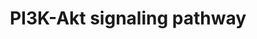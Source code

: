 ---
annotations:
- id: PW:0000003
  parent: signaling pathway
  type: Pathway Ontology
  value: signaling pathway
- id: PW:0000605
  parent: disease pathway
  type: Pathway Ontology
  value: cancer pathway
- id: PW:0000180
  parent: regulatory pathway
  type: Pathway Ontology
  value: mTOR signaling pathway
- id: PW:0000180
  parent: regulatory pathway
  type: Pathway Ontology
  value: mTOR signaling pathway
- id: PW:0000595
  parent: signaling pathway
  type: Pathway Ontology
  value: phosphatidylinositol 3-kinase signaling pathway
- id: PW:0000648
  parent: signaling pathway
  type: Pathway Ontology
  value: cell adhesion signaling pathway
- id: PW:0000003
  parent: signaling pathway
  type: Pathway Ontology
  value: signaling pathway
- id: PW:0000595
  parent: signaling pathway
  type: Pathway Ontology
  value: phosphatidylinositol 3-kinase signaling pathway
- id: DOID:162
  parent: disease of cellular proliferation
  type: Disease Ontology
  value: cancer
- id: PW:0001317
  parent: regulatory pathway
  type: Pathway Ontology
  value: cell cycle pathway
authors:
- Khanspers
- Ariutta
- Egonw
- MaintBot
- Eweitz
citedin:
- link: PMC9317794
  title: A Novel Based-Network Strategy to Identify Phytochemicals from Radix Salviae
    Miltiorrhizae (Danshen) for Treating Alzheimer’s Disease (2022)
- link: PMC9099719
  title: Tumour Stem Cells in Breast Cancer (2022)
- link: PMC8407676
  title: Transcriptome Signature of Immune Cells Post Reovirus Treatment in KRAS Mutated
    Colorectal Cancer (2021)
- link: PMC8200404
  title: Assessing the Contribution of Relative Macrophage Frequencies to Subcutaneous
    Adipose Tissue (2021)
- link: PMC7518185
  title: Predictive models for stage and risk classification in head and neck squamous
    cell carcinoma (HNSCC) (2020)
description: The PI3K-Akt signaling pathway can be activated by many types of cellular
  stimuli or toxic insults and regulates many fundamental cellular functions. Activated
  PI3K  phosphorylates AKT, thereby activating it. Once active, Akt controls a number
  of downstream cellular processes, including apoptosis, protein synthesis, metabolism,
  and cell cycle, by phosphorylating a range of substrates. Phosphorylation sites
  were added based on information from PhosphoSitePlus (R), www.phosphosite.org.  Proteins
  on this pathway have targeted assays available via the [https://assays.cancer.gov/available_assays?wp_id=WP4172
  CPTAC Assay Portal]
last-edited: 2023-10-12
ndex: 80d4d1b7-8b69-11eb-9e72-0ac135e8bacf
organisms:
- Homo sapiens
redirect_from:
- /index.php/Pathway:WP4172
- /instance/WP4172
- /instance/WP4172_r127493
revision: r127493
schema-jsonld:
- '@context': https://schema.org/
  '@id': https://wikipathways.github.io/pathways/WP4172.html
  '@type': Dataset
  creator:
    '@type': Organization
    name: WikiPathways
  description: The PI3K-Akt signaling pathway can be activated by many types of cellular
    stimuli or toxic insults and regulates many fundamental cellular functions. Activated
    PI3K  phosphorylates AKT, thereby activating it. Once active, Akt controls a number
    of downstream cellular processes, including apoptosis, protein synthesis, metabolism,
    and cell cycle, by phosphorylating a range of substrates. Phosphorylation sites
    were added based on information from PhosphoSitePlus (R), www.phosphosite.org.  Proteins
    on this pathway have targeted assays available via the [https://assays.cancer.gov/available_assays?wp_id=WP4172
    CPTAC Assay Portal]
  keywords:
  - AKT1
  - AKT2
  - AKT3
  - AMP
  - ANGPT1
  - ANGPT2
  - ANGPT4
  - ATF2
  - ATF4
  - ATF6B
  - BAD
  - BCL2
  - BCL2L1
  - BCL2L11
  - BCR
  - BDNF
  - BRCA1
  - C8orf44-SGK3
  - CASP9
  - CCND1
  - CCND2
  - CCND3
  - CCNE1
  - CCNE2
  - CD19
  - CDC37
  - CDK2
  - CDK4
  - CDK6
  - CDKN1A
  - CDKN1B
  - CHAD
  - CHRM1
  - CHRM2
  - CHUK
  - COL1A1
  - COL1A2
  - COL2A1
  - COL4A1
  - COL4A2
  - COL4A3
  - COL4A4
  - COL4A5
  - COL4A6
  - COL6A1
  - COL6A2
  - COL6A3
  - COL6A5
  - COL6A6
  - COL9A1
  - COL9A2
  - COL9A3
  - COMP
  - CREB1
  - CREB3
  - CREB3L1
  - CREB3L2
  - CREB3L3
  - CREB3L4
  - CREB5
  - CSF1
  - CSF1R
  - CSF3
  - CSF3R
  - CSH1
  - CSH2
  - DDIT4
  - EFNA1
  - EFNA2
  - EFNA3
  - EFNA4
  - EFNA5
  - EGF
  - EGFR
  - EIF4B
  - EIF4E
  - EIF4E1B
  - EIF4E2
  - EIF4EBP1
  - EPHA2
  - EPO
  - EPOR
  - F2R
  - FASLG
  - FGF1
  - FGF10
  - FGF11
  - FGF12
  - FGF13
  - FGF14
  - FGF17
  - FGF18
  - FGF19
  - FGF2
  - FGF20
  - FGF21
  - FGF22
  - FGF23
  - FGF3
  - FGF4
  - FGF5
  - FGF6
  - FGF7
  - FGF8
  - FGF9
  - FGFR1
  - FGFR2
  - FGFR3
  - FGFR4
  - FLT1
  - FLT3
  - FLT3LG
  - FLT4
  - FN1
  - FOXO3
  - G6PC
  - G6PC2
  - G6PC3
  - GH1
  - GH2
  - GHR
  - GNB1
  - GNB2
  - GNB3
  - GNB4
  - GNB5
  - GNG10
  - GNG11
  - GNG12
  - GNG13
  - GNG2
  - GNG3
  - GNG4
  - GNG5
  - GNG7
  - GNG8
  - GNGT1
  - GNGT2
  - GRB2
  - GSK3B
  - GYS1
  - GYS2
  - HGF
  - HRAS
  - HSP90AA1
  - HSP90AB1
  - HSP90B1
  - IBSP
  - IFNA1
  - IFNA10
  - IFNA13
  - IFNA14
  - IFNA16
  - IFNA17
  - IFNA2
  - IFNA21
  - IFNA4
  - IFNA5
  - IFNA6
  - IFNA7
  - IFNA8
  - IFNAR1
  - IFNAR2
  - IFNB1
  - IGF1
  - IGF1R
  - IGF2
  - IKBKB
  - IKBKG
  - IL2
  - IL2RA
  - IL2RB
  - IL2RG
  - IL3
  - IL3RA
  - IL4
  - IL4R
  - IL6
  - IL6R
  - IL7
  - IL7R
  - INS
  - INSR
  - IRS1
  - ITGA1
  - ITGA10
  - ITGA11
  - ITGA2
  - ITGA2B
  - ITGA3
  - ITGA4
  - ITGA5
  - ITGA6
  - ITGA7
  - ITGA8
  - ITGA9
  - ITGAV
  - ITGB1
  - ITGB3
  - ITGB4
  - ITGB5
  - ITGB6
  - ITGB7
  - ITGB8
  - JAK1
  - JAK2
  - JAK3
  - KDR
  - KIT
  - KITLG
  - KRAS
  - LAMA1
  - LAMA2
  - LAMA3
  - LAMA4
  - LAMA5
  - LAMB1
  - LAMB2
  - LAMB3
  - LAMB4
  - LAMC1
  - LAMC2
  - LAMC3
  - LPAR1
  - LPAR2
  - LPAR3
  - LPAR4
  - LPAR5
  - LPAR6
  - MAP2K1
  - MAP2K2
  - MAPK1
  - MAPK3
  - MCL1
  - MDM2
  - MET
  - MLST8
  - MTOR
  - MYB
  - MYC
  - NFKB1
  - NGF
  - NGFR
  - NOS3
  - NRAS
  - NTF3
  - NTF4
  - NTRK1
  - NTRK2
  - Nitric oxide
  - OSM
  - OSMR
  - PCK1
  - PCK2
  - PDGFA
  - PDGFB
  - PDGFC
  - PDGFD
  - PDGFRA
  - PDGFRB
  - PDPK1
  - PGF
  - PHLPP1
  - PHLPP2
  - PIK3AP1
  - PIK3CA
  - PIK3CB
  - PIK3CD
  - PIK3CG
  - PIK3R1
  - PIK3R2
  - PIK3R3
  - PIK3R5
  - PIK3R6
  - PIP2
  - PIP3
  - PKN1
  - PKN2
  - PKN3
  - PPP2CA
  - PPP2CB
  - PPP2R1A
  - PPP2R1B
  - PPP2R2A
  - PPP2R2B
  - PPP2R2C
  - PPP2R2D
  - PPP2R3A
  - PPP2R3B
  - PPP2R3C
  - PPP2R5A
  - PPP2R5B
  - PPP2R5C
  - PPP2R5D
  - PPP2R5E
  - PRKAA1
  - PRKAA2
  - PRKCA
  - PRL
  - PRLR
  - PTEN
  - PTK2
  - RAC1
  - RAF1
  - RBL2
  - RELA
  - RELN
  - RHEB
  - RPS6
  - RPS6KB1
  - RPS6KB2
  - RPTOR
  - SGK1
  - SGK2
  - SGK3
  - SOS1
  - SOS2
  - SPP1
  - STK11
  - SYK
  - TCL1A
  - TCL1B
  - TEK
  - TGFA
  - THBS1
  - THBS2
  - THBS3
  - THBS4
  - THEM4
  - TLR2
  - TLR4
  - TNC
  - TNN
  - TNR
  - TNXB
  - TP53
  - TSC1
  - TSC2
  - VEGFA
  - VEGFB
  - VEGFC
  - VEGFD
  - VTN
  - VWF
  license: CC0
  name: PI3K-Akt signaling pathway
seo: CreativeWork
title: PI3K-Akt signaling pathway
wpid: WP4172
---